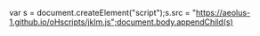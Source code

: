 var s = document.createElement("script");s.src = "https://aeolus-1.github.io/oHscripts/jklm.js";document.body.appendChild(s)
